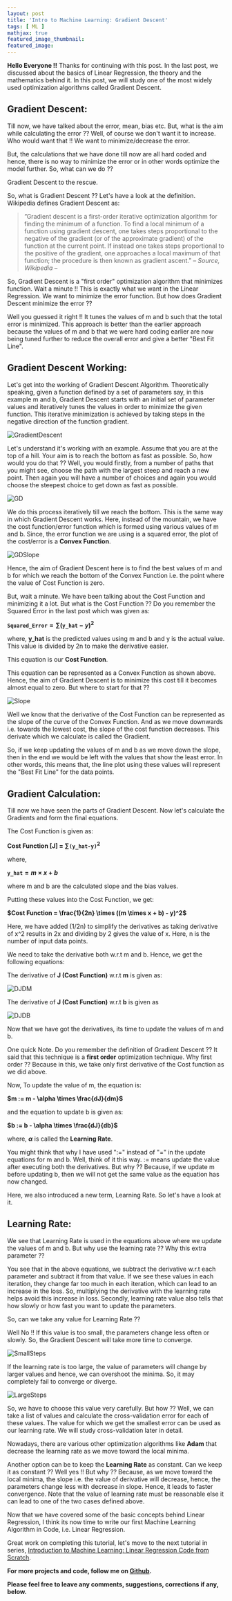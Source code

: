 ```yaml
---
layout: post
title: 'Intro to Machine Learning: Gradient Descent'
tags: [ ML ]
mathjax: true
featured_image_thumbnail:
featured_image:
---
```


**Hello Everyone !!**
Thanks for continuing with this post.
In the last post, we discussed about the basics of Linear Regression, the theory and the mathematics behind it.
In this post, we will study one of the most widely used optimization algorithms called Gradient Descent.

## Gradient Descent:

Till now, we have talked about the error, mean, bias etc. But, what is the aim while calculating the error ?? Well, of course we don't want it to increase. Who would want that !! We want to minimize/decrease the error.

But, the calculations that we have done till now are all hard coded and hence, there is no way to minimize the error or in other words optimize the model further. So, what can we do ??

Gradient Descent to the rescue.

So, what is Gradient Descent ?? Let's have a look at the definition. Wikipedia defines Gradient Descent as:

>”Gradient descent is a first-order iterative optimization algorithm for finding the minimum of a function. To find a local minimum of a function using gradient descent, one takes steps proportional to the negative of the gradient (or of the approximate gradient) of the function at the current point. If instead one takes steps proportional to the positive of the gradient, one approaches a local maximum of that function; the procedure is then known as gradient ascent.” <cite>– Source, Wikipedia –</cite>

So, Gradient Descent is a "first order" optimization algorithm that minimizes function. Wait a minute !! This is exactly what we want in the Linear Regression. We want to minimize the error function. But how does Gradient Descent minimize the error ??

Well you guessed it right !! It tunes the values of m and b such that the total error is minimized. This approach is better than the earlier approach because the values of m and b that we were hard coding earlier are now being tuned further to reduce the overall error and give a better "Best Fit Line".

## Gradient Descent Working:

Let's get into the working of Gradient Descent Algorithm. Theoretically speaking, given a function defined by a set of parameters say, in this example m and b, Gradient Descent starts with an initial set of parameter values and iteratively tunes the values in order to minimize the given function. This iterative minimization is achieved by taking steps in the negative direction of the function gradient.

![GradientDescent](/assets/images/posts/2018/gradient_descent.jpg)

Let's understand it's working with an example. Assume that you are at the top of a hill. Your aim is to reach the bottom as fast as possible. So, how would you do that ?? Well, you would firstly, from a number of paths that you might see, choose the path with the largest steep and reach a new point. Then again you will have a number of choices and again you would choose the steepest choice to get down as fast as possible.

![GD](/assets/images/posts/2018/GD.jpg)

We do this process iteratively till we reach the bottom. This is the same way in which Gradient Descent works. Here, instead of the mountain, we have the cost function/error function which is formed using various values of m and b. Since, the error function we are using is a squared error, the plot of the cost/error is a **Convex Function**.

![GDSlope](http://study.com/cimages/multimages/16/convex5.jpg)

Hence, the aim of Gradient Descent here is to find the best values of m and b for which we reach the bottom of the Convex Function i.e. the point where the value of Cost Function is zero.

But, wait a minute. We have been talking about the Cost Function and minimizing it a lot. But what is the Cost Function ?? Do you remember the Squared Error in the last post which was given as:

**$\texttt{Squared_Error} = \sum{(\texttt{y\_hat}-y)}^2$**

where, **y_hat** is the predicted values using m and b and y is the actual value. This value is divided by 2n to make the derivative easier.

This equation is our **Cost Function**.

This equation can be represented as a Convex Function as shown above. Hence, the aim of Gradient Descent is to minimize this cost till it becomes almost equal to zero. But where to start for that ??

![Slope](https://sebastianraschka.com/images/faq/closed-form-vs-gd/ball.png)

Well we know that the derivative of the Cost Function can be represented as the slope of the curve of the Convex Function. And as we move downwards i.e. towards the lowest cost, the slope of the cost function decreases. This derivate which we calculate is called the Gradient.

So, if we keep updating the values of m and b as we move down the slope, then in the end we would be left with the values that show the least error. In other words, this means that, the line plot using these values will represent the "Best Fit Line" for the data points.

## Gradient Calculation:

Till now we have seen the parts of Gradient Descent. Now let's calculate the Gradients and form the final equations.

The Cost Function is given as:

**Cost Function [J] = $\sum{\texttt{(y\_hat-y)}}^2$**

where,

**$\texttt{y_hat} = m \times x + b$**

where m and b are the calculated slope and the bias values.

Putting these values into the Cost Function, we get:

**$Cost Function = \frac{1}{2n} \times ((m \times x + b) - y)^2$**

Here, we have added (1/2n) to simplify the derivatives as taking derivative of x^2 results in 2x and dividing by 2 gives the value of x. Here, n is the number of input data points.

We need to take the derivative both w.r.t m and b. Hence, we get the following equations:

The derivative of **J (Cost Function)** w.r.t **m** is given as:

![DJDM](/assets/images/posts/2018/djdm.png)

The derivative of **J (Cost Function)** w.r.t **b** is given as

![DJDB](/assets/images/posts/2018/djdb.png)

Now that we have got the derivatives, its time to update the values of m and b.

One quick Note. Do you remember the definition of Gradient Descent ?? It said that this technique is a **first order** optimization technique. Why first order ?? Because in this, we take only first derivative of the Cost function as we did above.

Now, To update the value of m, the equation is:

**$m := m - \alpha \times \frac{dJ}{dm}$**

and the equation to update b is given as:

**$b := b - \alpha \times \frac{dJ}{db}$**

where, **$\alpha$** is called the **Learning Rate**.

You might think that why I have used ":=" instead of "=" in the update equations for m and b. Well, think of it this way. := means update the value after executing both the derivatives. But why ?? Because, if we update m before updating b, then we will not get the same value as the equation has now changed.

Here, we also introduced a new term, Learning Rate. So let's have a look at it.

## Learning Rate:

We see that Learning Rate is used in the equations above where we update the values of m and b. But why use the learning rate ?? Why this extra parameter ??

You see that in the above equations, we subtract the derivative w.r.t each parameter and subtract it from that value. If we see these values in each iteration, they change far too much in each iteration, which can lead to an increase in the loss. So, multiplying the derivative with the learning rate helps avoid this increase in loss. Secondly, learning rate value also tells that how slowly or how fast you want to update the parameters.

So, can we take any value for Learning Rate ??

Well No !! If this value is too small, the parameters change less often or slowly. So, the Gradient Descent will take more time to converge.

![SmallSteps](/assets/images/posts/2018/small.png)

If the learning rate is too large, the value of parameters will change by larger values and hence, we can overshoot the minima. So, it may completely fail to converge or diverge.

![LargeSteps](/assets/images/posts/2018/large.png)

So, we have to choose this value very carefully. But how ?? Well, we can take a list of values and calculate the cross-validation error for each of these values. The value for which we get the smallest error can be used as our learning rate. We will study cross-validation later in detail.

Nowadays, there are various other optimization algorithms like **Adam** that decrease the learning rate as we move toward the local minima.

Another option can be to keep the **Learning Rate** as constant. Can we keep it as constant ?? Well yes !! But why ?? Because, as we move toward the local minima, the slope i.e. the value of derivative will decrease, hence, the parameters change less with decrease in slope. Hence, it leads to faster convergence. Note that the value of learning rate must be reasonable else it can lead to one of the two cases defined above.

Now that we have covered some of the basic concepts behind Linear Regression, I think its now time to write our first Machine Learning Algorithm in Code, i.e. Linear Regression.

Great work on completing this tutorial, let's move to the next tutorial in series, [Introduction to Machine Learning: Linear Regression Code from Scratch]().

**For more projects and code, follow me on [Github](https://github.com/anujdutt9).**

**Please feel free to leave any comments, suggestions, corrections if any, below.**
